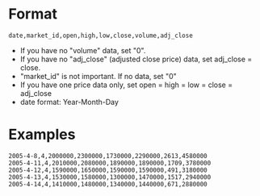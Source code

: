 # Format #
```
date,market_id,open,high,low,close,volume,adj_close
```

  * If you have no "volume" data, set "0".
  * If you have no "adj\_close" (adjusted close price) data, set adj\_close = close.
  * "market\_id" is not important. If no data, set "0"
  * If you have one price data only, set open = high = low = close = adj\_close
  * date format: Year-Month-Day
# Examples #
```
2005-4-8,4,2000000,2300000,1730000,2290000,2613,4580000
2005-4-11,4,2010000,2080000,1890000,1890000,1709,3780000
2005-4-12,4,1590000,1650000,1590000,1590000,491,3180000
2005-4-13,4,1530000,1580000,1300000,1470000,1517,2940000
2005-4-14,4,1410000,1480000,1340000,1440000,671,2880000
```